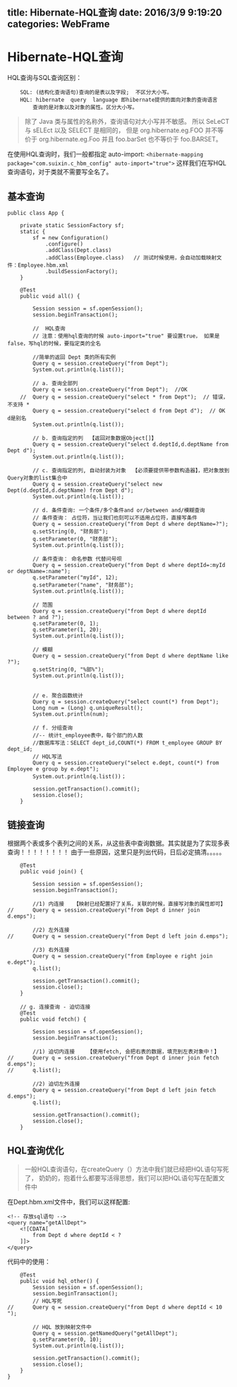 title: Hibernate-HQL查询
date: 2016/3/9 9:19:20  
categories: WebFrame
---

# Hibernate-HQL查询 #

HQL查询与SQL查询区别：

		SQL: (结构化查询语句)查询的是表以及字段;  不区分大小写。
		HQL: hibernate  query  language 即hibernate提供的面向对象的查询语言
			查询的是对象以及对象的属性。区分大小写。

> 除了 Java 类与属性的名称外，查询语句对大小写并不敏感。 所以 SeLeCT 与 sELEct 以及 SELECT 是相同的，
> 但是 org.hibernate.eg.FOO 并不等价于 org.hibernate.eg.Foo 并且 foo.barSet 也不等价于 foo.BARSET。

在使用HQL查询时，我们一般都指定 auto-import:
	`<hibernate-mapping package="com.suixin.c_hbm_config" auto-import="true">`
这样我们在写HQL查询语句，对于类就不需要写全名了。

## 基本查询 ##
	public class App {
		
		private static SessionFactory sf;
		static {
			sf = new Configuration()
				.configure()
				.addClass(Dept.class)   
				.addClass(Employee.class)   // 测试时候使用，会自动加载映射文件：Employee.hbm.xml
				.buildSessionFactory();
		}
	
		@Test
		public void all() {
		
			Session session = sf.openSession();
			session.beginTransaction();	

			//	HQL查询
			// 注意：使用hql查询的时候 auto-import="true" 要设置true， 如果是false，写hql的时候，要指定类的全名
			
			//简单的返回 Dept 类的所有实例
			Query q = session.createQuery("from Dept");
			System.out.println(q.list());
			
			// a. 查询全部列
			Query q = session.createQuery("from Dept");  //OK
		//	Query q = session.createQuery("select * from Dept");  // 错误，不支持 *
			Query q = session.createQuery("select d from Dept d");  // OK  d是别名
			System.out.println(q.list());
	
			// b. 查询指定的列  【返回对象数据Object[]】
			Query q = session.createQuery("select d.deptId,d.deptName from Dept d");  
			System.out.println(q.list());
			
			// c. 查询指定的列, 自动封装为对象  【必须要提供带参数构造器】，把对象放到Query对象的list集合中
			Query q = session.createQuery("select new Dept(d.deptId,d.deptName) from Dept d");  
			System.out.println(q.list());
			
			// d. 条件查询: 一个条件/多个条件and or/between and/模糊查询
			// 条件查询： 占位符，当让我们也刻可以不适用占位符，直接写条件
			Query q = session.createQuery("from Dept d where deptName=?");
			q.setString(0, "财务部");
			q.setParameter(0, "财务部");
			System.out.println(q.list());
			
			// 条件查询： 命名参数 代替问号呗
			Query q = session.createQuery("from Dept d where deptId=:myId or deptName=:name");
			q.setParameter("myId", 12);
			q.setParameter("name", "财务部");
			System.out.println(q.list());
			
			// 范围
			Query q = session.createQuery("from Dept d where deptId between ? and ?");
			q.setParameter(0, 1);
			q.setParameter(1, 20);
			System.out.println(q.list());
			
			// 模糊
			Query q = session.createQuery("from Dept d where deptName like ?");
			q.setString(0, "%部%");
			System.out.println(q.list());
			
	
			// e. 聚合函数统计
			Query q = session.createQuery("select count(*) from Dept");
			Long num = (Long) q.uniqueResult();
			System.out.println(num);
			
			// f. 分组查询
			//-- 统计t_employee表中，每个部门的人数
			//数据库写法：SELECT dept_id,COUNT(*) FROM t_employee GROUP BY dept_id;
			// HQL写法
			Query q = session.createQuery("select e.dept, count(*) from Employee e group by e.dept");
			System.out.println(q.list())；	
			
			session.getTransaction().commit();
			session.close();
		}
		


## 链接查询 ##

根据两个表或多个表列之间的关系，从这些表中查询数据。其实就是为了实现多表查询！！！！！！！！
由于一些原因，这里只是列出代码，日后必定搞清。。。。。

		@Test
		public void join() {
			
			Session session = sf.openSession();
			session.beginTransaction();
			
			//1) 内连接   【映射已经配置好了关系，关联的时候，直接写对象的属性即可】
	//		Query q = session.createQuery("from Dept d inner join d.emps");
			
			//2) 左外连接
	//		Query q = session.createQuery("from Dept d left join d.emps");
	
			//3) 右外连接
			Query q = session.createQuery("from Employee e right join e.dept");
			q.list();
			
			session.getTransaction().commit();
			session.close();
		}
		
		// g. 连接查询 - 迫切连接
		@Test
		public void fetch() {
			
			Session session = sf.openSession();
			session.beginTransaction();
			
			//1) 迫切内连接    【使用fetch, 会把右表的数据，填充到左表对象中！】
	//		Query q = session.createQuery("from Dept d inner join fetch d.emps");
	//		q.list();
			
			//2) 迫切左外连接
			Query q = session.createQuery("from Dept d left join fetch d.emps");
			q.list();
			
			session.getTransaction().commit();
			session.close();
		}
		
## HQL查询优化 ##
> 一般HQL查询语句，在createQuery（）方法中我们就已经把HQL语句写死了，
> 奶奶的，抱着什么都要写活得思想，我们可以把HQL语句写在配置文件中


在Dept.hbm.xml文件中，我们可以这样配置:

	<!-- 存放sql语句 -->
	<query name="getAllDept">
		<![CDATA[
			from Dept d where deptId < ?
		]]>
	</query>

代码中的使用：

		@Test
		public void hql_other() {
			Session session = sf.openSession();
			session.beginTransaction();
			// HQL写死
	//		Query q = session.createQuery("from Dept d where deptId < 10 ");
			
			// HQL 放到映射文件中
			Query q = session.getNamedQuery("getAllDept");
			q.setParameter(0, 10);
			System.out.println(q.list());
			
			session.getTransaction().commit();
			session.close();
		}
	}
		 

